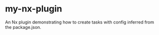 # my-nx-plugin

An Nx plugin demonstrating how to create tasks with config inferred from the package.json.

